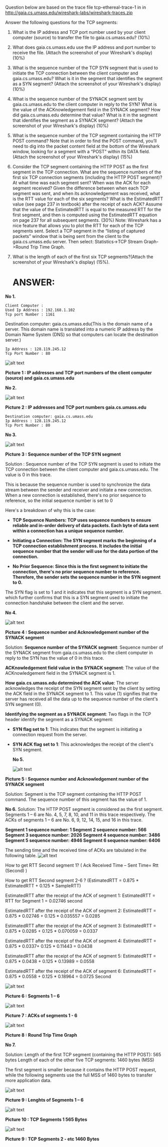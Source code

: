 Question  below are based on the trace file tcp-ethereal-trace-1 in in http://gaia.cs.umass.edu/wireshark-labs/wireshark-traces.zip

Answer the following questions for the TCP segments:
1.	What is the IP address and TCP port number used by your client computer (source) to transfer the file to gaia.cs.umass.edu? (10%)

2.	What does gaia.cs.umass.edu use the IP address and port number to receive the file. (Attach the screenshot of your Wireshark's display) (10%)

3.	What is the sequence number of the TCP SYN segment that is used to initiate the TCP connection between the client computer and gaia.cs.umass.edu? What is it in the segment that identifies the segment as a SYN segment? (Attach the screenshot of your Wireshark's display) (10%)

4.	What is the sequence number of the SYNACK segment sent by gaia.cs.umass.edu to the client computer in reply to the SYN? What is the value of the ACKnowledgement field in the SYNACK segment? How did gaia.cs.umass.edu determine that value? What is it in the segment that identifies the segment as a SYNACK segment? (Attach the screenshot of your Wireshark's display) (10%)

5.	What is the sequence number of the TCP segment containing the HTTP POST command? Note that in order to find the POST command, you’ll need to dig into the packet content field at the bottom of the Wireshark window, looking for a segment with a “POST” within its DATA field.(Attach the screenshot of your Wireshark's display) (15%)

6.	Consider the TCP segment containing the HTTP POST as the first segment in the TCP connection. What are the sequence numbers of the first six TCP connection segments (including the HTTP POST segment)? At what time was each segment sent? When was the ACK for each segment received? Given the difference between when each TCP segment was sent, and when its acknowledgement was received, what is the RTT value for each of the six segments? What is the EstimatedRTT value (see page 237 in textbook) after the receipt of each ACK? Assume that the value of the EstimatedRTT is equal to the measured RTT for the first segment, and then is computed using the EstimatedRTT equation on page 237 for all subsequent segments. (30%)
Note: Wireshark has a nice feature that allows you to plot the RTT for each of the TCP segments sent. Select a TCP segment in the “listing of captured packets” window that is being sent from the client to the gaia.cs.umass.edu server. Then select: Statistics->TCP Stream Graph->Round Trip Time Graph.

7.	What is the length of each of the first six TCP segments?(Attach the screenshot of your Wireshark's display)  (15%).

	# ANSWER:
**No 1.** 

	Client Computer : 
	Used Ip Address : 192.168.1.102
	Tcp port Number : 1161
	
  Destination computer: gaia.cs.umass.edu(This is the domain name of a server. This domain name is translated into a numeric IP address by the Domain Name System     (DNS) so that computers can locate the destination server.)
  
	Ip Address : 128.119.245.12
	Tcp Port Number : 80

 ![alt text](https://github.com/MNURRIZAPAHLEVI/Jaringan/blob/main/UAS/Picture/Picture%201.png?raw=true)
 
 **Picture 1 : IP addresses and TCP port numbers of the client computer (source) and gaia.cs.umass.edu**

 **No 2.** 

  ![alt text](https://github.com/MNURRIZAPAHLEVI/Jaringan/blob/main/UAS/Picture/Picture2.png?raw=true)

  **Picture 2 : IP addresses and TCP port numbers gaia.cs.umass.edu**


  	Destination computer: gaia.cs.umass.edu
	Ip Address : 128.119.245.12
	Tcp Port Number : 80

 **No 3.** 
 
 ![alt text](https://github.com/MNURRIZAPAHLEVI/Jaringan/blob/main/UAS/Picture/Picture3.png?raw=true)
 
**Picture 3 : Sequence number of the TCP SYN segment**

Solution : Sequence number of the TCP SYN segment is used to initiate the TCP connection between the client computer and gaia.cs.umass.edu. The value is 0 in this trace.

This is because the sequence number is used to synchronize the data stream between the sender and receiver and initiate a new connection. When a new connection is established, there's no prior sequence to reference, so the initial sequence number is set to 0

Here's a breakdown of why this is the case:

- **TCP Sequence Numbers: TCP uses sequence numbers to ensure reliable and in-order delivery of data packets. Each byte of data sent within a connection has a unique sequence number.**

- **Initiating a Connection: The SYN segment marks the beginning of a TCP connection establishment process. It includes the initial sequence number that the sender will use for the data portion of the connection.**

- **No Prior Sequence: Since this is the first segment to initiate the connection, there's no prior sequence number to reference. Therefore, the sender sets the sequence number in the SYN segment to 0.**

The SYN flag is set to 1 and it indicates that this segment is a SYN segment. which further confirms that this is a SYN segment used to initiate the connection handshake between the client and the server.

**No 4.** 

![alt text](https://github.com/MNURRIZAPAHLEVI/Jaringan/blob/main/UAS/Picture/Picture4.png?raw=true)
 
**Picture 4 : Sequence number and Acknowledgement number of the SYNACK segment**

Solution: 
**Sequence number of the SYNACK segment**: Sequence number of the SYNACK segment from gaia.cs.umass.edu to the client computer in reply to the SYN has the value of 0 in this trace.
	
**ACKnowledgement field value in the SYNACK segment**: The value of the ACKnowledgement field in the SYNACK segment is 1.

**How gaia.cs.umass.edu determined the ACK value**: The server acknowledges the receipt of the SYN segment sent by the client by setting the ACK field in the SYNACK segment to 1. This value (1) signifies that the server has received all the data up to the sequence number of the client's SYN segment (0).

**Identifying the segment as a SYNACK segment**: Two flags in the TCP header identify the segment as a SYNACK segment: 
- **SYN flag set to 1**: This indicates that the segment is initiating a connection request from the server.
- **SYN ACK flag set to 1**: This acknowledges the receipt of the client's SYN segment.

  **No 5.**

  ![alt text](https://github.com/MNURRIZAPAHLEVI/Jaringan/blob/main/UAS/Picture/Picture5.png?raw=true)
 
**Picture 5 : Sequence number and Acknowledgement number of the SYNACK segment**

Solution:  Segment is the TCP segment containing the HTTP POST command. The sequence number of this segment has the value of 1. 

**No 6.**
Solution: The HTTP POST segment is considered as the first segment. Segments 1 – 6 are No. 4, 5, 7, 8, 10, and 11 in this trace respectively. The ACKs of segments 1 – 6 are No. 6, 9, 12, 14, 15, and 16 in this trace.

**Segment 1 sequence number: 1 
Segment 2 sequence number: 566 
Segment 3 sequence number: 2026 
Segment 4 sequence number: 3486 
Segment 5 sequence number: 4946 
Segment 6 sequence number: 6406**

The sending time and the received time of ACKs are tabulated in the following table.
![alt text](https://github.com/MNURRIZAPAHLEVI/Jaringan/blob/main/UAS/Picture/Tabel%20RTT.png?raw=true)

How to get RTT Second segment 1? 
( Ack Received Time – Sent Time= Rtt (Second) )

How to get RTT Second segment 2-6 ? 
(EstimatedRTT = 0.875 * EstimatedRTT + 0.125 * SampleRTT)

EstimatedRTT after the receipt of the ACK of segment 1:
EstimatedRTT = RTT for Segment 1 = 0.02746 second

EstimatedRTT after the receipt of the ACK of segment 2: 
EstimatedRTT = 0.875 * 0.02746 + 0.125 * 0.035557 = 0.0285

EstimatedRTT after the receipt of the ACK of segment 3: 
EstimatedRTT = 0.875 * 0.0285 + 0.125 * 0.070059 = 0.0337

EstimatedRTT after the receipt of the ACK of segment 4: 
EstimatedRTT = 0.875 * 0.0337+ 0.125 * 0.11443 = 0.0438

EstimatedRTT after the receipt of the ACK of segment 5: 
EstimatedRTT = 0.875 * 0.0438 + 0.125 * 0.13989 = 0.0558

EstimatedRTT after the receipt of the ACK of segment 6: 
EstimatedRTT = 0.875 * 0.0558 + 0.125 * 0.18964 = 0.0725 Second

  ![alt text](https://github.com/MNURRIZAPAHLEVI/Jaringan/blob/main/UAS/Picture/Picture6.png?raw=true)

**Picture 6 : Segments 1 – 6**

  ![alt text](https://github.com/MNURRIZAPAHLEVI/Jaringan/blob/main/UAS/Picture/Picture7.png?raw=true)

**Picture 7 : ACKs of segments 1 - 6**

  ![alt text](https://github.com/MNURRIZAPAHLEVI/Jaringan/blob/main/UAS/Picture/Picture8.png?raw=true)

**Picture 8 : Round Trip Time Graph**

**No 7.**

Solution: Length of the first TCP segment (containing the HTTP POST): 565 bytes Length of each of the other five TCP segments: 1460 bytes (MSS) 

The first segment is smaller because it contains the HTTP POST request, while the following segments use the full MSS of 1460 bytes to transfer more application data.

 ![alt text](https://github.com/MNURRIZAPAHLEVI/Jaringan/blob/main/UAS/Picture/Picture9.png?raw=true)

**Picture 9 : Lenghts of Segments 1 – 6**

 ![alt text](https://github.com/MNURRIZAPAHLEVI/Jaringan/blob/main/UAS/Picture/Picture10.png?raw=true)

**Picture 10 : TCP Segments 1 565 Bytes**

 ![alt text](https://github.com/MNURRIZAPAHLEVI/Jaringan/blob/main/UAS/Picture/Picture11.png?raw=true)

**Picture 9 : TCP Segments 2 - etc 1460 Bytes**
